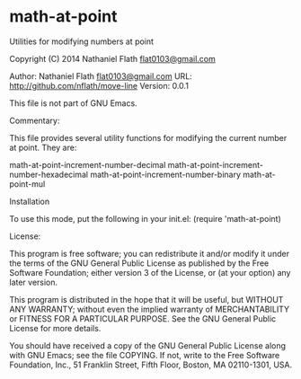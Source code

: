 math-at-point
=============

Utilities for modifying numbers at point

Copyright (C) 2014 Nathaniel Flath <flat0103@gmail.com>

Author: Nathaniel Flath <flat0103@gmail.com>
URL: http://github.com/nflath/move-line
Version: 0.0.1

This file is not part of GNU Emacs.

Commentary:

This file provides several utility functions for modifying the current
number at point.  They are:

math-at-point-increment-number-decimal
math-at-point-increment-number-hexadecimal
math-at-point-increment-number-binary
math-at-point-mul

Installation

To use this mode, put the following in your init.el:
(require 'math-at-point)

License:

This program is free software; you can redistribute it and/or
modify it under the terms of the GNU General Public License
as published by the Free Software Foundation; either version 3
of the License, or (at your option) any later version.

This program is distributed in the hope that it will be useful,
but WITHOUT ANY WARRANTY; without even the implied warranty of
MERCHANTABILITY or FITNESS FOR A PARTICULAR PURPOSE.  See the
GNU General Public License for more details.

You should have received a copy of the GNU General Public License
along with GNU Emacs; see the file COPYING.  If not, write to the
Free Software Foundation, Inc., 51 Franklin Street, Fifth Floor,
Boston, MA 02110-1301, USA.
